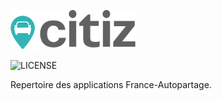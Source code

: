 <!-- markdownlint-disable-next-line -->
<p align="left">
    <img width="200" src="./logo-citiz.png" alt="Citiz logo">
</p>
<p align="left">
<img src="https://img.shields.io/badge/license-ISC-blue.svg" alt="LICENSE">
</p>

Repertoire des applications France-Autopartage.
